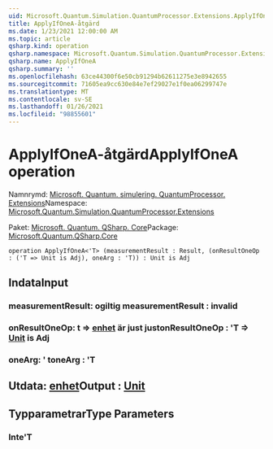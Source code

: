 ```yaml
---
uid: Microsoft.Quantum.Simulation.QuantumProcessor.Extensions.ApplyIfOneA
title: ApplyIfOneA-åtgärd
ms.date: 1/23/2021 12:00:00 AM
ms.topic: article
qsharp.kind: operation
qsharp.namespace: Microsoft.Quantum.Simulation.QuantumProcessor.Extensions
qsharp.name: ApplyIfOneA
qsharp.summary: ''
ms.openlocfilehash: 63ce44300f6e50cb91294b62611275e3e8942655
ms.sourcegitcommit: 71605ea9cc630e84e7ef29027e1f0ea06299747e
ms.translationtype: MT
ms.contentlocale: sv-SE
ms.lasthandoff: 01/26/2021
ms.locfileid: "98855601"
---
```

# <a name="applyifonea-operation"></a><span data-ttu-id="8b5de-102">ApplyIfOneA-åtgärd</span><span class="sxs-lookup"><span data-stu-id="8b5de-102">ApplyIfOneA operation</span></span>

<span data-ttu-id="8b5de-103">Namnrymd: [Microsoft. Quantum. simulering. QuantumProcessor. Extensions](xref:Microsoft.Quantum.Simulation.QuantumProcessor.Extensions)</span><span class="sxs-lookup"><span data-stu-id="8b5de-103">Namespace: [Microsoft.Quantum.Simulation.QuantumProcessor.Extensions](xref:Microsoft.Quantum.Simulation.QuantumProcessor.Extensions)</span></span>

<span data-ttu-id="8b5de-104">Paket: [Microsoft. Quantum. QSharp. Core](https://nuget.org/packages/Microsoft.Quantum.QSharp.Core)</span><span class="sxs-lookup"><span data-stu-id="8b5de-104">Package: [Microsoft.Quantum.QSharp.Core](https://nuget.org/packages/Microsoft.Quantum.QSharp.Core)</span></span>




```qsharp
operation ApplyIfOneA<'T> (measurementResult : Result, (onResultOneOp : ('T => Unit is Adj), oneArg : 'T)) : Unit is Adj
```


## <a name="input"></a><span data-ttu-id="8b5de-105">Indata</span><span class="sxs-lookup"><span data-stu-id="8b5de-105">Input</span></span>

### <a name="measurementresult--__invalidresult__"></a><span data-ttu-id="8b5de-106">measurementResult: __ogiltig <Result>__</span><span class="sxs-lookup"><span data-stu-id="8b5de-106">measurementResult : __invalid<Result>__</span></span>




### <a name="onresultoneop--t--unit--is-adj"></a><span data-ttu-id="8b5de-107">onResultOneOp: t => [enhet](xref:microsoft.quantum.lang-ref.unit)  är just just</span><span class="sxs-lookup"><span data-stu-id="8b5de-107">onResultOneOp : 'T => [Unit](xref:microsoft.quantum.lang-ref.unit)  is Adj</span></span>




### <a name="onearg--t"></a><span data-ttu-id="8b5de-108">oneArg: ' t</span><span class="sxs-lookup"><span data-stu-id="8b5de-108">oneArg : 'T</span></span>





## <a name="output--unit"></a><span data-ttu-id="8b5de-109">Utdata: [enhet](xref:microsoft.quantum.lang-ref.unit)</span><span class="sxs-lookup"><span data-stu-id="8b5de-109">Output : [Unit](xref:microsoft.quantum.lang-ref.unit)</span></span>



## <a name="type-parameters"></a><span data-ttu-id="8b5de-110">Typparametrar</span><span class="sxs-lookup"><span data-stu-id="8b5de-110">Type Parameters</span></span>

### <a name="t"></a><span data-ttu-id="8b5de-111">Inte</span><span class="sxs-lookup"><span data-stu-id="8b5de-111">'T</span></span>

